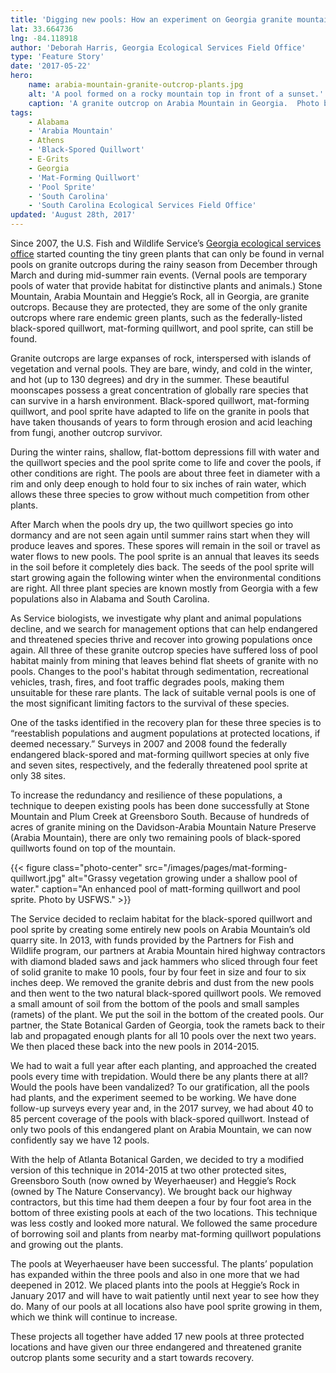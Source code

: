 ```yaml
---
title: 'Digging new pools: How an experiment on Georgia granite mountains is increasing endangered and threatened plants'
lat: 33.664736
lng: -84.118918
author: 'Deborah Harris, Georgia Ecological Services Field Office'
type: 'Feature Story'
date: '2017-05-22'
hero:
    name: arabia-mountain-granite-outcrop-plants.jpg
    alt: 'A pool formed on a rocky mountain top in front of a sunset.'
    caption: 'A granite outcrop on Arabia Mountain in Georgia.  Photo by David Akoubian, The Nature Conservancy.'
tags:
    - Alabama
    - 'Arabia Mountain'
    - Athens
    - 'Black-Spored Quillwort'
    - E-Grits
    - Georgia
    - 'Mat-Forming Quillwort'
    - 'Pool Sprite'
    - 'South Carolina'
    - 'South Carolina Ecological Services Field Office'
updated: 'August 28th, 2017'
---
```


Since 2007, the U.S. Fish and Wildlife Service’s [Georgia ecological services office](https://www.fws.gov/athens/) started counting the tiny green plants that can only be found in vernal pools on granite outcrops during the rainy season from December through March and during mid-summer rain events.  (Vernal pools are temporary pools of water that provide habitat for distinctive plants and animals.) Stone Mountain, Arabia Mountain and Heggie’s Rock, all in Georgia, are granite outcrops.  Because they are protected, they are some of the only granite outcrops where rare endemic green plants, such as the federally-listed black-spored quillwort, mat-forming quillwort, and pool sprite, can still be found.

Granite outcrops are large expanses of rock, interspersed with islands of vegetation and vernal pools. They are bare, windy, and cold in the winter, and hot (up to 130 degrees) and dry in the summer.  These beautiful moonscapes possess a great concentration of globally rare species that can survive in a harsh environment.  Black-spored quillwort, mat-forming quillwort, and pool sprite have adapted to life on the granite in pools that have taken thousands of years to form through erosion and acid leaching from fungi, another outcrop survivor.

During the winter rains, shallow, flat-bottom depressions fill with water and the quillwort species and the pool sprite come to life and cover the pools, if other conditions are right. The pools are about three feet in diameter with a rim and only deep enough to hold four to six inches of rain water, which allows these three species to grow without much competition from other plants.

After March when the pools dry up, the two quillwort species go into dormancy and are not seen again until summer rains start when they will produce leaves and spores.  These spores will remain in the soil or travel as water flows to new pools. The pool sprite is an annual that leaves its seeds in the soil before it completely dies back.  The seeds of the pool sprite will start growing again the following winter when the environmental conditions are right. All three plant species are known mostly from Georgia with a few populations also in Alabama and South Carolina.

As Service biologists, we investigate why plant and animal populations decline, and we search for management options that can help endangered and threatened species thrive and recover into growing populations once again.  All three of these granite outcrop species have suffered loss of pool habitat mainly from mining that leaves behind flat sheets of granite with no pools. Changes to the pool's habitat through sedimentation, recreational vehicles, trash, fires, and foot traffic degrades pools, making them unsuitable for these rare plants.  The lack of suitable vernal pools is one of the most significant limiting factors to the survival of these species.

One of the tasks identified in the recovery plan for these three species is to “reestablish populations and augment populations at protected locations, if deemed necessary.” Surveys in 2007 and 2008 found the federally endangered black-spored and mat-forming quillwort species at only five and seven sites, respectively, and the federally threatened pool sprite at only 38 sites.

To increase the redundancy and resilience of these populations, a technique to deepen existing pools has been done successfully at Stone Mountain and Plum Creek at Greensboro South. Because of hundreds of acres of granite mining on the Davidson-Arabia Mountain Nature Preserve (Arabia Mountain), there are only two remaining pools of black-spored quillworts found on top of the mountain.

{{< figure class="photo-center" src="/images/pages/mat-forming-quillwort.jpg" alt="Grassy vegetation growing under a shallow pool of water." caption="An enhanced pool of matt-forming quillwort and pool sprite. Photo by USFWS." >}}

The Service decided to reclaim habitat for the black-spored quillwort and pool sprite by creating some entirely new pools on Arabia Mountain’s old quarry site.  In 2013, with funds provided by the Partners for Fish and Wildlife program, our partners at Arabia Mountain hired highway contractors with diamond bladed saws and jack hammers who  sliced through four feet of solid granite to make 10 pools, four by four feet in size and four to six inches deep. We removed the granite debris and dust from the new pools and then went to the two natural black-spored quillwort pools. We removed a small amount of soil from the bottom of the pools and small samples (ramets) of the plant. We put the soil in the bottom of the created pools.  Our partner, the State Botanical Garden of Georgia, took the ramets back to their lab and propagated enough plants for all 10 pools over the next two years. We then placed these back into the new pools in 2014-2015.

We had to wait a full year after each planting, and approached the created pools every time with trepidation.  Would there be any plants there at all? Would the pools have been vandalized?  To our gratification, all the pools had plants, and the experiment seemed to be working.  We have done follow-up surveys every year and, in the 2017 survey, we had about 40 to 85 percent coverage of the pools with black-spored quillwort.  Instead of only two pools of this endangered plant on Arabia Mountain, we can now confidently say we have 12 pools.

With the help of Atlanta Botanical Garden, we decided to try a modified version of this technique in 2014-2015 at two other protected sites, Greensboro South (now owned by Weyerhaeuser) and Heggie’s Rock (owned by The Nature Conservancy).  We brought back our highway contractors, but this time had them deepen a four by four foot area in the bottom of three existing pools at each of the two locations. This technique was less costly and looked more natural.  We followed the same procedure of borrowing soil and plants from nearby mat-forming quillwort populations and growing out the plants.

The pools at Weyerhaeuser have been successful.  The plants’ population has expanded within the three pools and also in one more that we had deepened in 2012.  We placed plants into the pools at Heggie’s Rock in January 2017 and will have to wait patiently until next year to see how they do.  Many of our pools at all locations also have pool sprite growing in them, which we think will continue to increase.

These projects all together have added 17 new pools at three protected locations and have given our three endangered and threatened granite outcrop plants some security and a start towards recovery.
